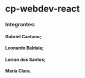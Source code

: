 # cp-webdev-react

### Integrantes:

#### Gabriel Caetano;
#### Leonardo Baldaia;
#### Lorran dos Santos;
#### Maria Clara.
